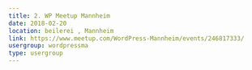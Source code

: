 ```yaml
---
title: 2. WP Meetup Mannheim
date: 2018-02-20
location: beilerei , Mannheim
link: https://www.meetup.com/WordPress-Mannheim/events/246817333/
usergroup: wordpressma
type: usergroup
---
```

